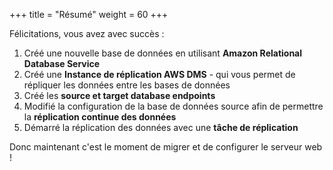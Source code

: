 +++
title = "Résumé"
weight = 60
+++

Félicitations, vous avez avec succès :

1. Créé une nouvelle base de données en utilisant **Amazon Relational Database Service**
2. Créé une **Instance de réplication AWS DMS** - qui vous permet de répliquer les données entre les bases de données
3. Créé les **source et target database endpoints**
4. Modifié la configuration de la base de données source afin de permettre la **réplication continue des données**
5. Démarré la réplication des données avec une **tâche de réplication**

Donc maintenant c'est le moment de migrer et de configurer le serveur web !